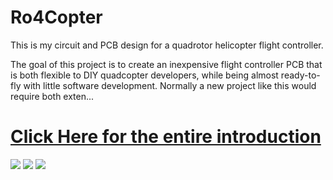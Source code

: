 # Ro4Copter #

This is my circuit and PCB design for a quadrotor helicopter flight controller.

The goal of this project is to create an inexpensive flight controller PCB that is both flexible to DIY quadcopter developers, while being almost ready-to-fly with little software development. Normally a new project like this would require both exten...

# [Click Here for the entire introduction](Ro4Copter.md) #

<img src='http://frank.circleofcurrent.com/junk/aq64_img/overview1.png' />

<img src='http://frank.circleofcurrent.com/junk/aq64_img/overview2.png' />

<img src='http://frank.circleofcurrent.com/junk/aq64_img/pcbsize1.png' />